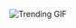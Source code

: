 ![Trending GIF](https://media0.giphy.com/media/v1.Y2lkPThiYjIxNzcybXRmbHZiOHJmd3lsYnJmcWI5bHl6b3c1MTBjNng5NXE4ejhtNmVneiZlcD12MV9naWZzX3NlYXJjaCZjdD1n/2jMtpIi8mhE8ctiMtK/giphy.gif)
